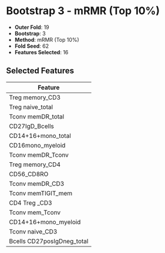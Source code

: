 # Bootstrap 3 - mRMR (Top 10%)

- **Outer Fold**: 19
- **Bootstrap**: 3
- **Method**: mRMR (Top 10%)
- **Fold Seed**: 62
- **Features Selected**: 16

## Selected Features

| Feature |
|---------|
| Treg memory_CD3 |
| Treg naive_total |
| Tconv memDR_total |
| CD27IgD_Bcells |
| CD14+16+mono_total |
| CD16mono_myeloid |
| Tconv memDR_Tconv |
| Treg memory_CD4 |
| CD56_CD8RO |
| Tconv memDR_CD3 |
| Tconv memTIGIT_mem |
| CD4 Treg _CD3 |
| Tconv mem_Tconv |
| CD14+16+mono_myeloid |
| Tconv naive_CD3 |
| Bcells CD27posIgDneg_total |
